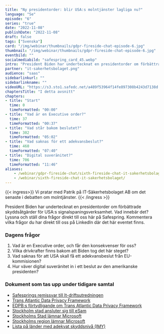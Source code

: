 ```yaml
---
title: "Ny president­order: blir USA:s molntjänster lagliga nu?"
language: "Se"
episode: "6"
series: "true"
date: "2022-11-08"
publishDate: "2022-11-08"
draft: false
tags: ["Svenska"]
card: "/img/webinar/thumbnails/gdpr-fireside-chat-episode-6.jpg"
thumbnail: "/img/webinar/thumbnails/gdpr-fireside-chat-episode-6.jpg"
eventbild: ""
socialmediabild: "safespring_card_45.webp"
intro: "President Biden har undertecknat en presidentorder om förbättrade skyddsåtgärder för USA:s signalspaningsverksamhet. Vad innebär det?"
partner: "it-sakerhetsbolaget.png"
audience: "saas"
sidebarlinkurl: ""
sidebarlinkname: ""
videoURL: "https://s3.sto1.safedc.net/a489f53964f14fe897308b4243d7138d:processedvideos/gdpr-fireside-chat-episode-6/master.m3u8"
chaptersTitle: "I detta avsnitt"
chapters:
- title: "Start"
  time: 0
  timeFormatted: "00:00"
- title: "Vad är en Executive order?"
  time: 37
  timeFormatted: "00:37"
- title: "Vad står bakom beslutet?"
  time: 302
  timeFormatted: "05:02"
- title: "Vad saknas för ett adekvansbeslut?"
  time: 460
  timeFormatted: "07:40"
- title: "Digital suveränitet?"
  time: 706
  timeFormatted: "11:46"
aliases:
    - /webinar/gdpr-fireside-chat/sixth-fireside-chat-it-sakerhetsbolaget/
    - /webinar/sixth-fireside-chat-it-sakerhetsbolaget/
---
```



{{< ingress>}}
Vi pratar med Patrik på IT-Säkerhetsbolaget AB om det senaste i debatten om molntjänster.
{{< /ingress >}}

President Biden har undertecknat en presidentorder om förbättrade skyddsåtgärder för USA:s signalspaningsverksamhet. Vad innebär det? Lyssna och ställ dina frågor direkt till oss här på Safespring. Kommentera vilka frågor du har direkt till oss på LinkedIn där det här eventet finns.

### Dagens frågor
1. Vad är en Executive order, och får den konsekvenser för oss?
2. Vilka drivkrafter finns bakom att Biden tog det här steget?
3. Vad saknas för att USA skall få ett adekvansbeslut från EU-kommisionen?
4. Hur väver digital suveränitet in i ett beslut av den amerikanske presidenten?

### Dokument som tas upp under tidigare samtal
- [Safesprings remissvar till It-driftsutredningen](/blogg/remissvar-it-driftsutredningen/)
- [Trans Atlantic Data Privacy Framework](https://next.safespring.com/s/L5ssXCHtGAjKFYs)
- [EDPB:s förtydligande om Trans Atlantic Data Privacy Framework](https://edpb.europa.eu/our-work-tools/our-documents/statements/statement-012022-announcement-agreement-principle-new-trans_en)
- [Stockholm stad ansluter sig till eSam](https://www.esamverka.se/aktuellt/nyheter/nyheter/2022-02-25-stockholms-stad-ansluter-till-arbetet-med-digital-samarbetsplattform.html#)
- [Stockholms Stad lämnar Microsoft](/publications/stockholm-stad_underlag-for-inriktningsbeslut.pdf)
- [Stockholms region lämnar Microsoft](/publications/nulagesbeskrivning-ms-teams-ur-ett-integritetsskyddsperspektiv.pdf)
- [Lista på länder med adekvat skyddsnivå (IMY)](https://www.esamverka.se/aktuellt/nyheter/nyheter/2022-02-25-stockholms-stad-ansluter-till-arbetet-med-digital-samarbetsplattform.html#)
